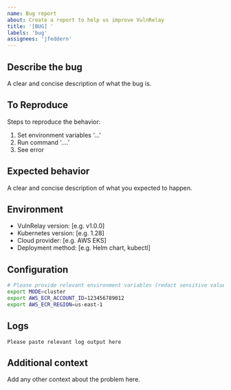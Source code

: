 ```yaml
---
name: Bug report
about: Create a report to help us improve VulnRelay
title: '[BUG] '
labels: 'bug'
assignees: 'jfeddern'
---
```


## Describe the bug
A clear and concise description of what the bug is.

## To Reproduce
Steps to reproduce the behavior:
1. Set environment variables '...'
2. Run command '....'
3. See error

## Expected behavior
A clear and concise description of what you expected to happen.

## Environment
- VulnRelay version: [e.g. v1.0.0]
- Kubernetes version: [e.g. 1.28]
- Cloud provider: [e.g. AWS EKS]
- Deployment method: [e.g. Helm chart, kubectl]

## Configuration
```bash
# Please provide relevant environment variables (redact sensitive values)
export MODE=cluster
export AWS_ECR_ACCOUNT_ID=123456789012
export AWS_ECR_REGION=us-east-1
```

## Logs
```
Please paste relevant log output here
```

## Additional context
Add any other context about the problem here.